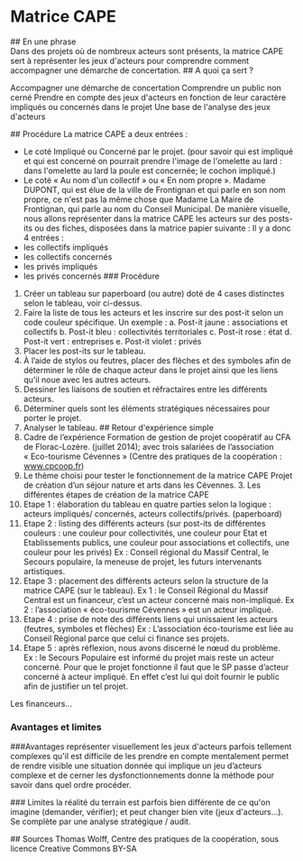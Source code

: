# Matrice CAPE  
## En une phrase  
Dans des projets où de nombreux acteurs sont présents, la matrice CAPE sert à représenter les jeux d'acteurs pour comprendre comment accompagner une démarche de concertation. 
## A quoi ça sert ?

Accompagner une démarche de concertation
Comprendre un public non cerné
Prendre en compte des jeux d'acteurs en fonction de leur caractère impliqués ou concernés dans le projet
Une base de l'analyse des jeux d'acteurs

## Procédure
La matrice CAPE a deux entrées : 
* Le coté Impliqué ou Concerné par le projet. (pour savoir qui est impliqué et qui est concerné on pourrait prendre l'image de l'omelette au lard : dans l'omelette au lard la poule est concernée; le cochon impliqué.)
* Le coté « Au nom d'un collectif » ou « En nom propre ». Madame DUPONT, qui est élue de la ville de Frontignan et qui parle en son nom propre, ce n'est pas la même chose que Madame La Maire de Frontignan, qui parle au nom du Conseil Municipal. 
De manière visuelle, nous allons représenter dans la matrice CAPE les acteurs sur des posts-its ou des fiches, disposées dans la matrice papier suivante : 
Il y a donc 4 entrées : 
* les collectifs impliqués
* les collectifs concernés
* les privés impliqués
* les privés concernés
### Procédure
1. Créer un tableau sur paperboard (ou autre) doté de 4 cases distinctes selon le tableau, voir ci-dessus.
2. Faire la liste de tous les acteurs et les inscrire sur des post-it selon un code couleur spécifique. Un exemple : 
a. Post-it jaune : associations et collectifs
b. Post-it bleu : collectivités territoriales
c. Post-it rose : état
d. Post-it vert : entreprises
e. Post-it violet : privés
3.  Placer les post-its sur le tableau.
4.  À l’aide de stylos ou feutres, placer des flèches et des symboles afin de déterminer le rôle de chaque acteur dans le projet ainsi que les liens qu’il noue avec les autres acteurs.
5. Dessiner les liaisons de soutien et réfractaires entre les différents acteurs. 
6. Déterminer quels sont les éléments stratégiques nécessaires pour porter le projet.
7.  Analyser le tableau.
## Retour d'expérience simple
1. Cadre de l’expérience Formation de gestion de projet coopératif au CFA de Florac-Lozère. (juillet 2014); avec trois salariées de l’association « Eco-tourisme Cévennes » (Centre des pratiques de la coopération : www.cpcoop.fr) 
2. Le thème choisi pour tester le fonctionnement de la matrice CAPE Projet de création d’un séjour nature et arts dans les Cévennes.
      3.	Les différentes étapes de création de la matrice CAPE
1. Etape 1 : élaboration du tableau en quatre parties selon la logique : acteurs impliqués/ concernés, acteurs collectifs/privés. (paperboard)
2. Etape 2 : listing des différents acteurs (sur post-its de différentes couleurs : une couleur pour collectivités, une couleur pour Etat et Etablissements publics, une couleur pour associations et collectifs, une couleur pour les privés)  Ex : Conseil régional du Massif Central, le Secours populaire, la meneuse de projet, les futurs intervenants artistiques.
3. Etape 3 : placement des différents acteurs selon la structure de la matrice CAPE (sur le tableau). Ex 1 : le Conseil Régional du Massif Central est un financeur, c’est un acteur concerné mais non-impliqué. Ex 2 : l’association « éco-tourisme Cévennes » est un acteur impliqué.
4. Etape 4 : prise de note des différents liens qui unissaient les acteurs (feutres, symboles et flèches) Ex : L’association éco-tourisme est liée au Conseil Régional parce que celui ci finance ses projets.
5. Etape 5 : après réflexion, nous avons discerné le nœud du problème. Ex : le Secours Populaire est informé du projet mais reste un acteur concerné. Pour que le projet fonctionne il faut que le SP passe d’acteur concerné à acteur impliqué. En effet c’est lui qui doit fournir le public afin de justifier un tel projet.

Les financeurs...

### Avantages et limites 

###Avantages 
représenter visuellement les jeux d'acteurs parfois tellement complexes qu'il est difficile de les prendre en compte mentalement
permet de rendre visible une situation donnée qui implique un jeu d’acteurs complexe et de cerner les dysfonctionnements
donne la méthode pour savoir dans quel ordre procéder.

### Limites 
la réalité du terrain est parfois bien différente de ce qu'on imagine (demander, vérifier); et peut changer bien vite (jeux d'acteurs…). Se complète par une analyse stratégique / audit. 

## Sources
Thomas Wolff, Centre des pratiques de la coopération, sous licence Creative Commons BY-SA
